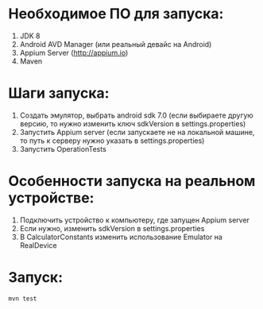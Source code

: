 Необходимое ПО для запуска:
===========================
1) JDK 8
2) Android AVD Manager (или реальный девайс на Android)
3) Appium Server (http://appium.io)
4) Maven

Шаги запуска:
=============
1) Создать эмулятор, выбрать android sdk 7.0 (если выбираете другую версию, то нужно изменить ключ sdkVersion в settings.properties)
2) Запустить Appium server (если запускаете не на локальной машине, то путь к серверу нужно указать в settings.properties)
3) Запустить OperationTests

Особенности запуска на реальном устройстве:
==============================
1) Подключить устройство к компьютеру, где запущен Appium server
2) Если нужно, изменить sdkVersion в settings.properties
3) В CalculatorConstants изменить использование Emulator на RealDevice

Запуск:
=======
```mvn test```